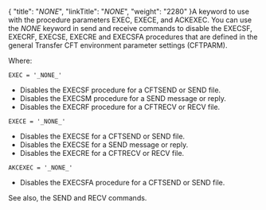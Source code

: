 {
    "title": "_NONE_",
    "linkTitle": "_NONE_",
    "weight": "2280"
}A keyword to use with the procedure parameters EXEC, EXECE, and ACKEXEC. You can use the _NONE_ keyword in send and receive commands to disable the EXECSF, EXECRF, EXECSE, EXECRE and EXECSFA procedures that are defined in the general Transfer CFT environment parameter settings (CFTPARM).

Where:

`EXEC = '_NONE_'`

- Disables the EXECSF procedure for a CFTSEND or SEND file.
- Disables the EXECSM procedure for a SEND message or reply.
- Disables the EXECRF procedure for a CFTRECV or RECV file.

`EXECE = '_NONE_'`

- Disables the EXECSE for a CFTSEND or SEND file.
- Disables the EXECSE for a SEND message or reply.
- Disables the EXECRE for a CFTRECV or RECV file.

`AKCEXEC = '_NONE_'`

- Disables the EXECSFA procedure for a CFTSEND or SEND file.

See also, the SEND and RECV commands.
